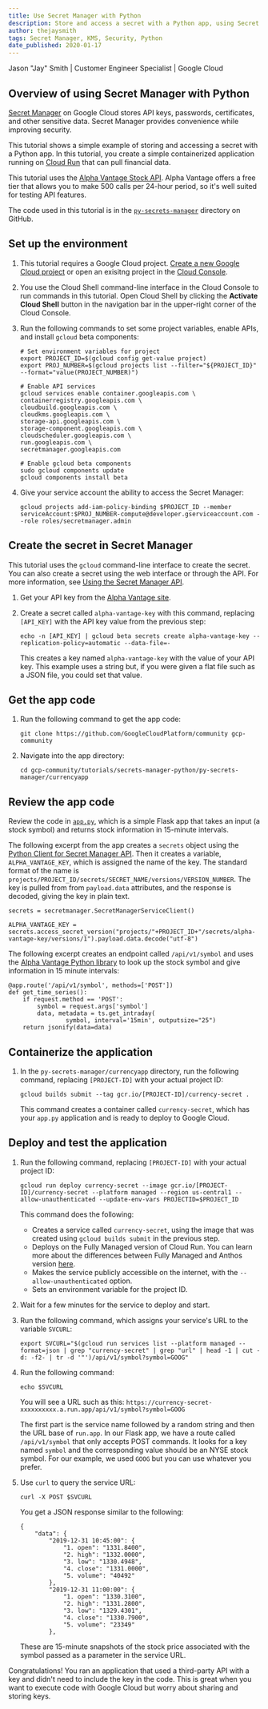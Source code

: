 ```yaml
---
title: Use Secret Manager with Python
description: Store and access a secret with a Python app, using Secret Manager.
author: thejaysmith
tags: Secret Manager, KMS, Security, Python
date_published: 2020-01-17
---
```


Jason "Jay" Smith | Customer Engineer Specialist | Google Cloud

## Overview of using Secret Manager with Python

[Secret Manager](https://cloud.google.com/secret-manager/docs/) on Google Cloud stores API keys, passwords,
certificates, and other sensitive data. Secret Manager provides convenience while improving security.

This tutorial shows a simple example of storing and accessing a secret with a Python app. In this tutorial, you create a
simple containerized application running on [Cloud Run](https://cloud.google.com/run/) that can pull financial data.

This tutorial uses the [Alpha Vantage Stock API](https://www.alphavantage.co/). Alpha Vantage offers a free tier that 
allows you to make 500 calls per 24-hour period, so it's well suited for testing API features.

The code used in this tutorial is in the
[`py-secrets-manager`](https://github.com/GoogleCloudPlatform/community/tree/master/tutorials/secrets-manager-python/py-secrets-manager/currencyapp)
directory on GitHub.

## Set up the environment

1.  This tutorial requires a Google Cloud project.
    [Create a new Google Cloud project](https://cloud.google.com/resource-manager/docs/creating-managing-projects)
    or open an exisitng project in the [Cloud Console](https://console.cloud.google.com/cloud-resource-manager).

1.  You use the Cloud Shell command-line interface in the Cloud Console to run commands in this tutorial. Open Cloud Shell
    by clicking the **Activate Cloud Shell** button in the navigation bar in the upper-right corner of the Cloud Console.

1.  Run the following commands to set some project variables, enable APIs, and install `gcloud` beta components:

        # Set environment variables for project
        export PROJECT_ID=$(gcloud config get-value project)
        export PROJ_NUMBER=$(gcloud projects list --filter="${PROJECT_ID}" --format="value(PROJECT_NUMBER)")

        # Enable API services
        gcloud services enable container.googleapis.com \
        containerregistry.googleapis.com \
        cloudbuild.googleapis.com \
        cloudkms.googleapis.com \
        storage-api.googleapis.com \
        storage-component.googleapis.com \
        cloudscheduler.googleapis.com \
        run.googleapis.com \
        secretmanager.googleapis.com

        # Enable gcloud beta components
        sudo gcloud components update
        gcloud components install beta

1.  Give your service account the ability to access the Secret Manager:

        gcloud projects add-iam-policy-binding $PROJECT_ID --member serviceAccount:$PROJ_NUMBER-compute@developer.gserviceaccount.com --role roles/secretmanager.admin

## Create the secret in Secret Manager

This tutorial uses the `gcloud` command-line interface to create the secret. You can also create a secret using the web
interface or through the API. For more information, see
[Using the Secret Manager API](https://cloud.google.com/secret-manager/docs/how-to-use-secret-manager-api).

1.  Get your API key from the [Alpha Vantage site](https://www.alphavantage.co/support/#api-key).
1.  Create a secret called `alpha-vantage-key` with this command, replacing `[API_KEY]` with the API key value from the
    previous step:

        echo -n [API_KEY] | gcloud beta secrets create alpha-vantage-key --replication-policy=automatic --data-file=-

    This creates a key named `alpha-vantage-key` with the value of your API key. This example uses a string but, if you were
    given a flat file such as a JSON file, you could set that value.

## Get the app code

1.  Run the following command to get the app code:

        git clone https://github.com/GoogleCloudPlatform/community gcp-community

1.  Navigate into the app directory:

        cd gcp-community/tutorials/secrets-manager-python/py-secrets-manager/currencyapp

## Review the app code

Review the code in
[`app.py`](https://github.com/GoogleCloudPlatform/community/tree/master/tutorials/secrets-manager-python/py-secrets-manager/currencyapp),
which is a simple Flask app that takes an input (a stock symbol) and returns stock information in 15-minute intervals.

The following excerpt from the app creates a `secrets` object using the
[Python Client for Secret Manager API](https://github.com/googleapis/python-secret-manager). Then it creates a variable,
`ALPHA_VANTAGE_KEY`, which is assigned the name of the key. The standard format of the name is
`projects/PROJECT_ID/secrets/SECRET_NAME/versions/VERSION_NUMBER`. The key is pulled from from `payload.data` attributes,
and the response is decoded, giving the key in plain text.

    secrets = secretmanager.SecretManagerServiceClient()

    ALPHA_VANTAGE_KEY = secrets.access_secret_version("projects/"+PROJECT_ID+"/secrets/alpha-vantage-key/versions/1").payload.data.decode("utf-8")

The following excerpt creates an endpoint called `/api/v1/symbol` and uses the
[Alpha Vantage Python library](https://github.com/RomelTorres/alpha_vantage) to look up the stock symbol and give
information in 15 minute intervals:

    @app.route('/api/v1/symbol', methods=['POST'])
    def get_time_series():
        if request.method == 'POST':
            symbol = request.args['symbol']
            data, metadata = ts.get_intraday(
                    symbol, interval='15min', outputsize="25")
        return jsonify(data=data)

## Containerize the application

1.  In the `py-secrets-manager/currencyapp` directory, run the following command, replacing `[PROJECT-ID]` with your
    actual project ID:

        gcloud builds submit --tag gcr.io/[PROJECT-ID]/currency-secret .

    This command creates a container called `currency-secret`, which has your `app.py` application and is ready to deploy
    to Google Cloud.

## Deploy and test the application

1.  Run the following command, replacing `[PROJECT-ID]` with your actual project ID:

        gcloud run deploy currency-secret --image gcr.io/[PROJECT-ID]/currency-secret --platform managed --region us-central1 --allow-unauthenticated --update-env-vars PROJECTID=$PROJECT_ID

    This command does the following:

    - Creates a service called `currency-secret`, using the image that was created using `gcloud builds submit` in the
      previous step.
    - Deploys on the Fully Managed version of Cloud Run. You can learn more about the differences between
      Fully Managed and Anthos version [here](https://cloud.google.com/run/choosing-a-platform).
    - Makes the service publicly accessible on the internet, with the `--allow-unauthenticated` option.
    - Sets an environment variable for the project ID.

1.  Wait for a few minutes for the service to deploy and start.
1.  Run the following command, which assigns your service's URL to the variable `SVCURL`:

        export SVCURL="$(gcloud run services list --platform managed --format=json | grep "currency-secret" | grep "url" | head -1 | cut -d: -f2- | tr -d '"')/api/v1/symbol?symbol=GOOG"

1.  Run the following command:

        echo $SVCURL

    You will see a URL such as this:
    `https://currency-secret-xxxxxxxxxx.a.run.app/api/v1/symbol?symbol=GOOG`

    The first part is the service name followed by a random string and then the URL base of `run.app`. In our Flask app, we
    have a route called `/api/v1/symbol` that only accepts POST commands. It looks for a key named `symbol` and the
    corresponding value should be an NYSE stock symbol. For our example, we used `GOOG` but you can use whatever you prefer.

1.  Use `curl` to query the service URL:

        curl -X POST $SVCURL

    You get a JSON response similar to the following:

        {
            "data": {
                "2019-12-31 10:45:00": {
                    "1. open": "1331.8400",
                    "2. high": "1332.0000",
                    "3. low": "1330.4948",
                    "4. close": "1331.0000",
                    "5. volume": "40492"
                },
                "2019-12-31 11:00:00": {
                    "1. open": "1330.3100",
                    "2. high": "1331.2800",
                    "3. low": "1329.4301",
                    "4. close": "1330.7900",
                    "5. volume": "23349"
                },

    These are 15-minute snapshots of the stock price associated with the symbol passed as a parameter in the service URL.

Congratulations! You ran an application that used a third-party API with a key and didn't need to include the key in the
code. This is great when you want to execute code with Google Cloud but worry about sharing and storing keys.
